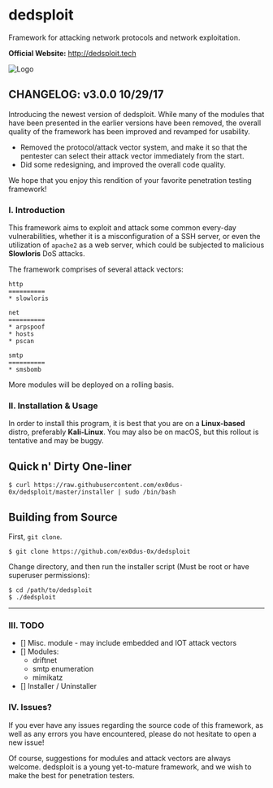 # dedsploit

Framework for attacking network protocols and network exploitation.

__Official Website:__ http://dedsploit.tech

![Logo](logo.png)

## CHANGELOG: v3.0.0 10/29/17

Introducing the newest version of dedsploit. While many of the modules that have been presented in the earlier versions have been removed, the overall quality of the framework has been improved and revamped for usability.

* Removed the protocol/attack vector system, and make it so that the pentester can select their attack vector immediately from the start. 
* Did some redesigning, and improved the overall code quality.

We hope that you enjoy this rendition of your favorite penetration testing framework!

### I. Introduction

This framework aims to exploit and attack some common every-day vulnerabilities, whether it is a misconfiguration of a SSH server, or even the utilization of `apache2` as a web server, which could be subjected to malicious __Slowloris__ DoS attacks.

The framework comprises of several attack vectors:

    http
    ==========
    * slowloris
    
    net
    ==========
    * arpspoof
    * hosts
    * pscan
    
    smtp
    ==========
    * smsbomb
    
More modules will be deployed on a rolling basis.

### II. Installation & Usage

In order to install this program, it is best that you are on a __Linux-based__ distro, preferably __Kali-Linux__. You may also be on macOS, but this rollout is tentative and may be buggy.

## Quick n' Dirty One-liner

    $ curl https://raw.githubusercontent.com/ex0dus-0x/dedsploit/master/installer | sudo /bin/bash 

## Building from Source

First, `git clone`.

    $ git clone https://github.com/ex0dus-0x/dedsploit

Change directory, and then run the installer script (Must be root or have superuser permissions):

    $ cd /path/to/dedsploit
    $ ./dedsploit

---

### III. TODO

* [] Misc. module - may include embedded and IOT attack vectors
* [] Modules:
  - driftnet
  - smtp enumeration
  - mimikatz
* [] Installer / Uninstaller

### IV. Issues?

If you ever have any issues regarding the source code of this framework, as well as any errors you have encountered, please do not hesitate to open a new issue!

Of course, suggestions for modules and attack vectors are always welcome. dedsploit is a young yet-to-mature framework,
and we wish to make the best for penetration testers.
